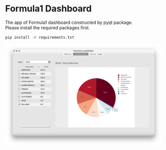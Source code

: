 # Formula1 Dashboard
The app of Formula1 dashboard constructed by pyqt package.  
Please install the required packages first.   
```python
pip install -r requirements.txt
```

![pageWidgets.png](https://github.com/Yvette0828/F1_Dashboard/blob/main/pageWidgets.png)
